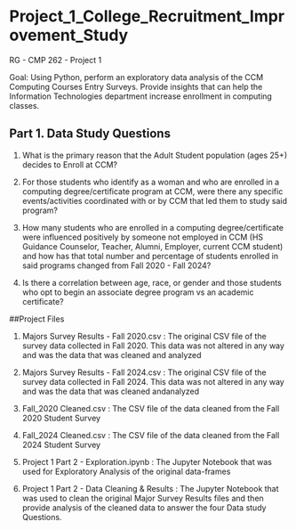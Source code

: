 # Project_1_College_Recruitment_Improvement_Study
RG - CMP 262 - Project 1

Goal: Using Python, perform an exploratory data analysis of the CCM Computing Courses Entry Surveys.  Provide insights that can help the Information Technologies department increase enrollment in computing classes. 

## Part 1.  Data Study Questions

  1) What is the primary reason that the Adult Student population (ages 25+) decides to Enroll at CCM?

  2) For those students who identify as a woman and who are enrolled in a computing degree/certificate program at CCM, were there             any specific events/activities coordinated with or by CCM that led them to study said program?

  3) How many students who are enrolled in a computing degree/certificate were influenced positively by someone not employed in CCM         (HS Guidance Counselor, Teacher, Alumni, Employer, current CCM student) and how has that total number and percentage of                 students enrolled in said programs changed from Fall 2020 - Fall 2024?

  4) Is there a correlation between age, race, or gender and those students who opt to begin an associate degree program vs an academic      certificate?

##Project Files

1) Majors Survey Results - Fall 2020.csv : The original CSV file of the survey data collected in Fall 2020. This data was not altered in any way and was the                                               data that was cleaned and analyzed 
2) Majors Survey Results - Fall 2024.csv : The original CSV file of the survey data collected in Fall 2024. This data was not altered in any way and was the                                               data that was cleaned andanalyzed
   
3) Fall_2020 Cleaned.csv : The CSV file of the data cleaned from the Fall 2020 Student Survey
   
4) Fall_2024 Cleaned.csv : The CSV file of the data cleaned from the Fall 2024 Student Survey
   
5) Project 1 Part 2 - Exploration.ipynb : The Jupyter Notebook that was used for Exploratory Analysis of the original data-frames
   
6) Project 1 Part 2 - Data Cleaning & Results : The Jupyter Notebook that was used to clean the original Major Survey Results files and then provide analysis of the cleaned data to answer the four Data study Questions. 
